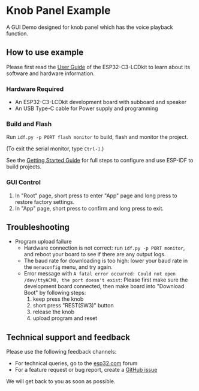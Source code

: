 # Knob Panel Example

A GUI Demo designed for knob panel which has the voice playback function.

## How to use example

Please first read the [User Guide](https://docs.espressif.com/projects/esp-dev-kits/zh_CN/latest/esp32c3/esp32-c3-lcdkit/user_guide.html) of the ESP32-C3-LCDkit to learn about its software and hardware information.

### Hardware Required

* An ESP32-C3-LCDkit development board with subboard and speaker
* An USB Type-C cable for Power supply and programming

### Build and Flash

Run `idf.py -p PORT flash monitor` to build, flash and monitor the project.

(To exit the serial monitor, type ``Ctrl-]``.)

See the [Getting Started Guide](https://docs.espressif.com/projects/esp-idf/en/latest/get-started/index.html) for full steps to configure and use ESP-IDF to build projects.

### GUI Control

1. In "Root" page, short press to enter "App" page and long press to restore factory settings.
2. In "App" page, short press to confirm and long press to exit.

## Troubleshooting

* Program upload failure
    * Hardware connection is not correct: run `idf.py -p PORT monitor`, and reboot your board to see if there are any output logs.
    * The baud rate for downloading is too high: lower your baud rate in the `menuconfig` menu, and try again.
    * Error message with `A fatal error occurred: Could not open /dev/ttyACM0, the port doesn't exist`: Please first make sure the development board connected, then make board into "Download Boot" by following steps:
        1. keep press the knob
        2. short press "REST(SW3)" button
        3. release the knob
        4. upload program and reset

## Technical support and feedback

Please use the following feedback channels:

* For technical queries, go to the [esp32.com](https://esp32.com/) forum
* For a feature request or bug report, create a [GitHub issue](https://github.com/espressif/esp-dev-kits/issues)

We will get back to you as soon as possible.
